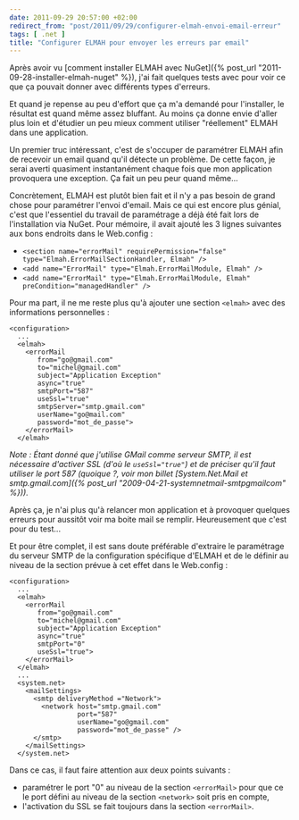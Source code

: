 ```yaml
---
date: 2011-09-29 20:57:00 +02:00
redirect_from: "post/2011/09/29/configurer-elmah-envoi-email-erreur"
tags: [ .net ]
title: "Configurer ELMAH pour envoyer les erreurs par email"
---
```


Après avoir vu [comment installer ELMAH avec NuGet]({% post_url "2011-09-28-installer-elmah-nuget" %}), j'ai fait quelques tests avec pour
voir ce que ça pouvait donner avec différents types d'erreurs.

Et quand je repense au peu d'effort que ça m'a demandé pour l'installer, le
résultat est quand même assez bluffant. Au moins ça donne envie d'aller plus
loin et d'étudier un peu mieux comment utiliser "réellement" ELMAH dans une
application.

Un premier truc intéressant, c'est de s'occuper de paramétrer ELMAH afin de
recevoir un email quand qu'il détecte un problème. De cette façon, je serai
averti quasiment instantanément chaque fois que mon application provoquera une
exception. Ça fait un peu peur quand même...

Concrètement, ELMAH est plutôt bien fait et il n'y a pas besoin de grand
chose pour paramétrer l'envoi d'email. Mais ce qui est encore plus génial,
c'est que l'essentiel du travail de paramétrage a déjà été fait lors de
l'installation via NuGet. Pour mémoire, il avait ajouté les 3 lignes suivantes
aux bons endroits dans le Web.config :

* `<section name="errorMail" requirePermission="false"
type="Elmah.ErrorMailSectionHandler, Elmah" />`
* `<add name="ErrorMail" type="Elmah.ErrorMailModule, Elmah"
/>`
* `<add name="ErrorMail" type="Elmah.ErrorMailModule, Elmah"
preCondition="managedHandler" />`

Pour ma part, il ne me reste plus qu'à ajouter une section
`<elmah>` avec des informations personnelles :

```
<configuration>
  ...
  <elmah>
    <errorMail
       from="go@gmail.com"
       to="michel@gmail.com"
       subject="Application Exception"
       async="true"
       smtpPort="587"
       useSsl="true"
       smtpServer="smtp.gmail.com"
       userName="go@mail.com"
       password="mot_de_passe">
    </errorMail>
  </elmah>
```

*Note : Étant donné que j'utilise GMail comme serveur
SMTP, il est nécessaire d'activer SSL (d'où le `useSsl="true"`) et
de préciser qu'il faut utiliser le port 587 (quoique ?, voir mon billet
[System.Net.Mail et smtp.gmail.com]({% post_url "2009-04-21-systemnetmail-smtpgmailcom" %})).*

Après ça, je n'ai plus qu'à relancer mon application et à provoquer quelques
erreurs pour aussitôt voir ma boite mail se remplir. Heureusement que c'est
pour du test...

Et pour être complet, il est sans doute préférable d'extraire le paramétrage
du serveur SMTP de la configuration spécifique d'ELMAH et de le définir au
niveau de la section prévue à cet effet dans le Web.config :

```
<configuration>
  ...
  <elmah>
    <errorMail
       from="go@gmail.com"
       to="michel@gmail.com"
       subject="Application Exception"
       async="true"
       smtpPort="0"
       useSsl="true">
    </errorMail>
  </elmah>
  ...
  <system.net>
    <mailSettings>
      <smtp deliveryMethod ="Network">
        <network host="smtp.gmail.com" 
                 port="587"
                 userName="go@gmail.com"
                 password="mot_de_passe" />
      </smtp>
    </mailSettings>
  </system.net>
```

Dans ce cas, il faut faire attention aux deux points suivants :

* paramétrer le port "0" au niveau de la section
`<errorMail>` pour que ce le port défini au niveau de la
section `<network>` soit pris en compte,
* l'activation du SSL se fait toujours dans la section
`<errorMail>`.
